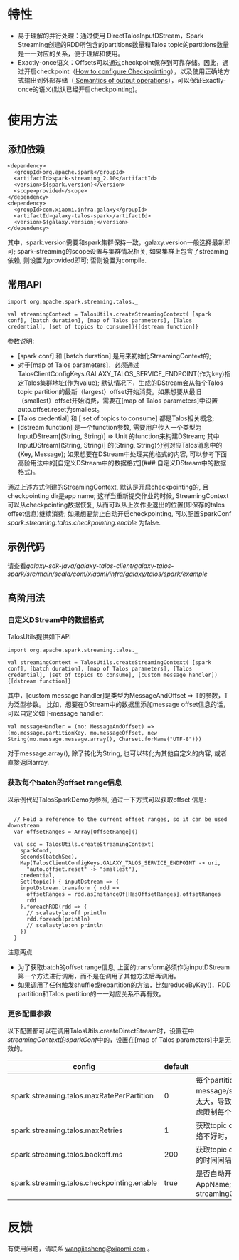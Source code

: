 # 特性

- 易于理解的并行处理：通过使用 DirectTalosInputDStream，Spark Streaming创建的RDD所包含的partitions数量和Talos topic的partitions数量是一一对应的关系，便于理解和使用。
- Exactly-once语义：Offsets可以通过checkpoint保存到可靠存储。因此，通过开启checkpoint（[How to configure Checkpointing](http://spark.apache.org/docs/1.5.2/streaming-programming-guide.html#how-to-configure-checkpointing)），以及使用正确地方式输出到外部存储（[ Semantics of output operations](http://spark.apache.org/docs/1.5.2/streaming-programming-guide.html#semantics-of-output-operations)），可以保证Exactly-once的语义(默认已经开启checkpointing)。

# 使用方法

## 添加依赖

```
<dependency>
  <groupId>org.apache.spark</groupId>
  <artifactId>spark-streaming_2.10</artifactId>
  <version>${spark.version}</version>
  <scope>provided</scope>
</dependency>
<dependency>
  <groupId>com.xiaomi.infra.galaxy</groupId>
  <artifactId>galaxy-talos-spark</artifactId>
  <version>${galaxy.version}</version>
</dependency>
```

其中，spark.version需要和spark集群保持一致，galaxy.version一般选择最新即可; 
spark-streaming的scope设置与集群情况相关, 如果集群上包含了streaming依赖, 则设置为provided即可; 否则设置为compile.

## 常用API

```
import org.apache.spark.streaming.talos._

val streamingContext = TalosUtils.createStreamingContext( [spark conf], [batch duration], [map of Talos parameters], [Talos credential], [set of topics to consume]){[dstream function]}
```
参数说明:

- [spark conf] 和 [batch duration] 是用来初始化StreamingContext的;
- 对于[map of Talos parameters]，必须通过TalosClientConfigKeys.GALAXY_TALOS_SERVICE_ENDPOINT(作为key)指定Talos集群地址(作为value); 默认情况下，生成的DStream会从每个Talos topic partition的最新（largest）offset开始消费。如果想要从最旧（smallest）offset开始消费，需要在[map of Talos parameters]中设置auto.offset.reset为smallest。
- [Talos credential] 和 [ set of topics to consume] 都是Talos相关概念;
- [dstream function] 是一个function参数, 需要用户传入一个类型为 InputDStream[(String, String)] => Unit 的function来构建DStream; 其中InputDStream[(String, String)] 的(String, String)分别对应Talos消息中的(Key, Message); 如果想要在DStream中处理其他格式的内容, 可以参考下面高阶用法中的[自定义DStream中的数据格式](### 自定义DStream中的数据格式)。

通过上述方式创建的StreamingContext, 默认是开启checkpointing的, 且checkpointing dir是app name; 
这样当重新提交作业的时候, StreamingContext可以从checkpointing数据恢复, 从而可以从上次作业退出的位置(即保存的talos offset信息)继续消费;
如果想要禁止自动开启checkpointing, 可以配置SparkConf *spark.streaming.talos.checkpointing.enable* 为false.


## 示例代码

请查看*galaxy-sdk-java/galaxy-talos-client/galaxy-talos-spark/src/main/scala/com/xiaomi/infra/galaxy/talos/spark/example*

## 高阶用法


### 自定义DStream中的数据格式

TalosUtils提供如下API

```
import org.apache.spark.streaming.talos._

val streamingContext = TalosUtils.createStreamingContext( [spark conf], [batch duration], [map of Talos parameters], [Talos credential], [set of topics to consume], [custom message handler]){[dstream function]}
```

其中，[custom message handler]是类型为MessageAndOffset => T的参数，T为泛型参数。
比如，想要在DStream中的数据里添加message offset信息的话，可以自定义如下message handler:

```
val messageHandler = (mo: MessageAndOffset) => (mo.message.partitionKey, mo.messageOffset, new String(mo.message.message.array(), Charset.forName("UTF-8")))
```
对于message.array(), 除了转化为String, 也可以转化为其他自定义的内容, 或者直接返回array.

### 获取每个batch的offset range信息
以示例代码TalosSparkDemo为参照, 通过一下方式可以获取offset 信息:

```

  // Hold a reference to the current offset ranges, so it can be used downstream
  var offsetRanges = Array[OffsetRange]()

  val ssc = TalosUtils.createStreamingContext(
    sparkConf,
    Seconds(batchSec),
    Map(TalosClientConfigKeys.GALAXY_TALOS_SERVICE_ENDPOINT -> uri,
      "auto.offset.reset" -> "smallest"),
    credential,
    Set(topic)) { inputDstream => {
    inputDstream.transform { rdd =>
      offsetRanges = rdd.asInstanceOf[HasOffsetRanges].offsetRanges
      rdd
    }.foreachRDD(rdd => {
      // scalastyle:off println
      rdd.foreach(println)
      // scalastyle:on println
    })
  }

```

注意两点
- 为了获取batch的offset range信息, 上面的transform必须作为inputDStream第一个方法进行调用，而不是在调用了其他方法后再调用。
- 如果调用了任何触发shuffle或repartition的方法，比如reduceByKey()，RDD partition和Talos partition的一一对应关系不再有效。

### 更多配置参数

以下配置都可以在调用TalosUtils.createDirectStream时，设置在中*streamingContext*的*sparkConf*中的，设置在[map of Talos parameters]中是无效的。

config | default | meaning 
----|------|---- 
spark.streaming.talos.maxRatePerPartition | 0 | 每个partition消费数据的速率限制，message/seconds；如果每个batch数据量太大，导致spark job delay严重时，可以考虑限制每个batch的数据量。
spark.streaming.talos.maxRetries | 1 |  获取topic offset信息时，失败重试次数；网络不好时，可尝试配置多一些重试次数。
spark.streaming.talos.backoff.ms | 200 | 获取topic offset信息时，失败重试次数之间的时间间隔。
spark.streaming.talos.checkpointing.enable | true | 是否自动开启checkpointing,并设置目录为AppName;默认为true,会自动执行streamingContext.checkpoint(AppName);

# 反馈
有使用问题，请联系 wangjiasheng@xiaomi.com 。
